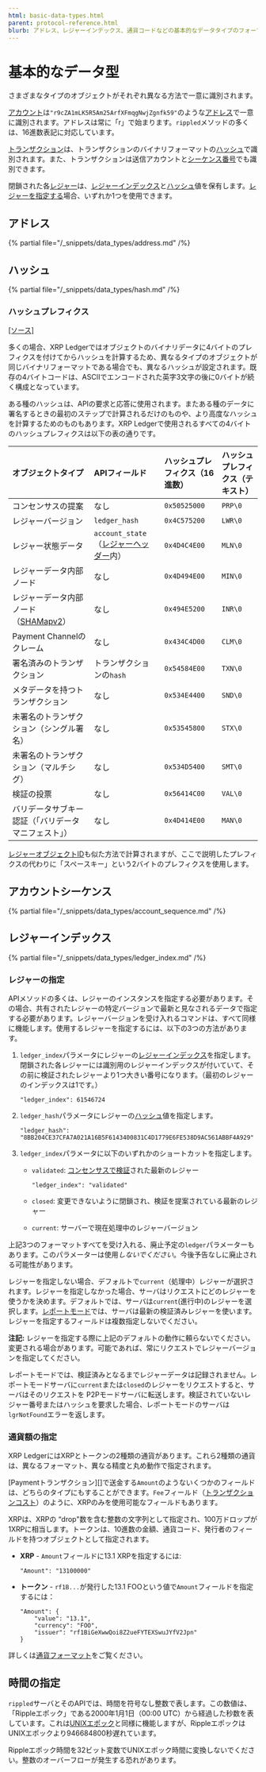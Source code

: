 ```yaml
---
html: basic-data-types.html
parent: protocol-reference.html
blurb: アドレス、レジャーインデックス、通貨コードなどの基本的なデータタイプのフォーマットと意味について説明します。
---
```

# 基本的なデータ型

さまざまなタイプのオブジェクトがそれぞれ異なる方法で一意に識別されます。

[アカウント](../../../concepts/accounts/accounts.md)は`"r9cZA1mLK5R5Am25ArfXFmqgNwjZgnfk59"`のような[アドレス][]で一意に識別されます。アドレスは常に「r」で始まります。`rippled`メソッドの多くは、16進数表記に対応しています。

[トランザクション](../transactions/index.md)は、トランザクションのバイナリフォーマットの[ハッシュ][]で識別されます。また、トランザクションは送信アカウントと[シーケンス番号][]でも識別できます。

閉鎖された各[レジャー](../ledger-data/index.md)は、[レジャーインデックス][]と[ハッシュ][]値を保有します。[レジャーを指定する](#レジャーの指定)場合、いずれか1つを使用できます。

## アドレス
[アドレス]: #アドレス

{% partial file="/_snippets/data_types/address.md" /%}



## ハッシュ
[ハッシュ]: #ハッシュ

{% partial file="/_snippets/data_types/hash.md" /%}


### ハッシュプレフィクス
[[ソース]](https://github.com/XRPLF/rippled/blob/master/src/ripple/protocol/HashPrefix.h "Source")

多くの場合、XRP Ledgerではオブジェクトのバイナリデータに4バイトのプレフィクスを付けてからハッシュを計算するため、異なるタイプのオブジェクトが同じバイナリフォーマットである場合でも、異なるハッシュが設定されます。既存の4バイトコードは、ASCIIでエンコードされた英字3文字の後に0バイトが続く構成となっています。

ある種のハッシュは、APIの要求と応答に使用されます。またある種のデータに署名するときの最初のステップで計算されるだけのものや、より高度なハッシュを計算するためのものもあります。XRP Ledgerで使用されるすべての4バイトのハッシュプレフィクスは以下の表の通りです。

| オブジェクトタイプ                             | APIフィールド                            | ハッシュプレフィクス（16進数） | ハッシュプレフィクス（テキスト） |
|:--------------------------------------------|:---------------------------------------|:--------------------------|:--|
| コンセンサスの提案                             | なし                                    | `0x50525000`              | `PRP\0` |
| レジャーバージョン                             | `ledger_hash`                          | `0x4C575200`              | `LWR\0` |
| レジャー状態データ                             | `account_state` （[レジャーヘッダー][]内） | `0x4D4C4E00`              | `MLN\0` |
| レジャーデータ内部ノード                        | なし                                    | `0x4D494E00`              | `MIN\0` |
| レジャーデータ内部ノード（[SHAMapv2][]）         | なし                                    | `0x494E5200`              | `INR\0` |
| Payment Channelのクレーム                     | なし                                    | `0x434C4D00`              | `CLM\0` |
| 署名済みのトランザクション                       | トランザクションの`hash`                  | `0x54584E00`              | `TXN\0` |
| メタデータを持つトランザクション                  | なし                                    | `0x534E4400`              | `SND\0` |
| 未署名のトランザクション（シングル署名）           | なし                                    | `0x53545800`              | `STX\0` |
| 未署名のトランザクション（マルチシグ）             | なし                                    | `0x534D5400`              | `SMT\0` |
| 検証の投票                                    | なし                                    | `0x56414C00`              | `VAL\0` |
| バリデータサブキー認証（「バリデータマニフェスト」） | なし                                    | `0x4D414E00`              | `MAN\0` |

[レジャーヘッダー]: ../ledger-data/ledger-header.md
[SHAMapv2]: ../../../resources/known-amendments.md#shamapv2

[レジャーオブジェクトID](../ledger-data/common-fields.md)も似た方法で計算されますが、ここで説明したプレフィクスの代わりに「スペースキー」という2バイトのプレフィクスを使用します。


## アカウントシーケンス
[シーケンス番号]: #アカウントシーケンス

{% partial file="/_snippets/data_types/account_sequence.md" /%}



## レジャーインデックス
[レジャーインデックス]: #レジャーインデックス

{% partial file="/_snippets/data_types/ledger_index.md" /%}



### レジャーの指定

APIメソッドの多くは、レジャーのインスタンスを指定する必要があります。その場合、共有されたレジャーの特定バージョンで最新と見なされるデータで指定する必要があります。レジャーバージョンを受け入れるコマンドは、すべて同様に機能します。使用するレジャーを指定するには、以下の3つの方法があります。

1. `ledger_index`パラメータにレジャーの[レジャーインデックス][]を指定します。閉鎖された各レジャーには識別用のレジャーインデックスが付いていて、その前に検証されたレジャーより1つ大きい番号になります。（最初のレジャーのインデックスは1です。）

    ```
    "ledger_index": 61546724
    ```

2. `ledger_hash`パラメータにレジャーの[ハッシュ][]値を指定します。

    ```
    "ledger_hash": "8BB204CE37CFA7A021A16B5F6143400831C4D1779E6FE538D9AC561ABBF4A929"
    ```

3. `ledger_index`パラメータに以下のいずれかのショートカットを指定します。

    * `validated`: [コンセンサスで検証](../../../concepts/consensus-protocol/consensus-structure.md#検証)された最新のレジャー

        ```
        "ledger_index": "validated"
        ```

    * `closed`: 変更できないように閉鎖され、検証を提案されている最新のレジャー

    * `current`: サーバーで現在処理中のレジャーバージョン

上記3つのフォーマットすべてを受け入れる、廃止予定の`ledger`パラメーターもあります。このパラメーターは使用*しないでください*。今後予告なしに廃止される可能性があります。

レジャーを指定しない場合、デフォルトで`current`（処理中）レジャーが選択されます。レジャーを指定しなかった場合、サーバはリクエストにどのレジャーを使うかを決めます。デフォルトでは、サーバは`current`(進行中)のレジャーを選択します。[レポートモード](../../../concepts/networks-and-servers/rippled-server-modes.md#レポートモード)では、サーバは最新の検証済みレジャーを使います。レジャーを指定するフィールドは複数指定しないでください。

**注記:** レジャーを指定する際に上記のデフォルトの動作に頼らないでください。変更される場合があります。可能であれば、常にリクエストでレジャーバージョンを指定してください。

レポートモードでは、検証済みとなるまでレジャーデータは記録されません。レポートモードサーバに`current`または`closed`のレジャーをリクエストすると、サーバはそのリクエストを P2Pモードサーバに転送します。検証されていないレジャー番号またはハッシュを要求した場合、レポートモードのサーバは`lgrNotFound`エラーを返します。


### 通貨額の指定

XRP LedgerにはXRPとトークンの2種類の通貨があります。これら2種類の通貨は、異なるフォーマット、異なる精度と丸め動作で指定されます。

[Paymentトランザクション][]で送金する`Amount`のようないくつかのフィールドは、どちらのタイプにもすることができます。`Fee`フィールド（[トランザクションコスト](../../../concepts/transactions/transaction-cost.md)）のように、XRPのみを使用可能なフィールドもあります。

XRPは、XRPの “drop"数を含む整数の文字列として指定され、100万ドロップが1XRPに相当します。トークンは、10進数の金額、通貨コード、発行者のフィールドを持つオブジェクトとして指定されます。

- **XRP** - `Amount`フィールドに13.1 XRPを指定するには:

    ```
    "Amount": "13100000"
    ```

- **トークン** - `rf1B...`が発行した13.1 FOOという値で`Amount`フィールドを指定するには：

    ```
    "Amount": {
        "value": "13.1",
        "currency": "FOO",
        "issuer": "rf1BiGeXwwQoi8Z2ueFYTEXSwuJYfV2Jpn"
    }
    ```

詳しくは[通貨フォーマット](currency-formats.md)をご覧ください。


## 時間の指定

`rippled`サーバとそのAPIでは、時間を符号なし整数で表します。この数値は、「Rippleエポック」である2000年1月1日（00:00 UTC）から経過した秒数を表しています。これは[UNIXエポック](http://en.wikipedia.org/wiki/Unix_time)と同様に機能しますが、RippleエポックはUNIXエポックより946684800秒遅れています。

Rippleエポック時間を32ビット変数でUNIXエポック時間に変換しないでください。整数のオーバーフローが発生する恐れがあります。
